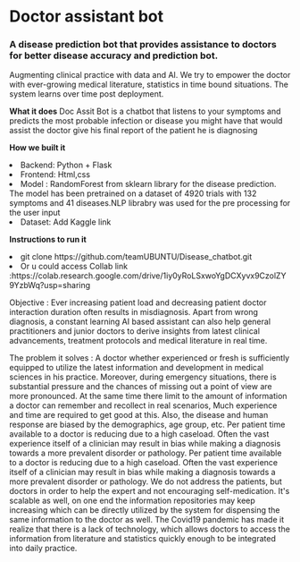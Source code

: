 <H1> Doctor assistant bot </H1>
<H3> A disease prediction bot that provides assistance to doctors for better disease accuracy and prediction bot. </H3>

Augmenting clinical practice with data and AI. We try to empower the doctor with ever-growing medical literature, statistics in time bound situations. The system learns over time post deployment. 

<b>What it does</B>
Doc Assit Bot is a chatbot that listens to your symptoms and predicts the most probable infection or disease you might have that would assist the doctor give his final report of the patient he is diagnosing 

<b>How we built it</B>

<li>Backend: Python + Flask 
<li>Frontend: Html,css
<li>Model : RandomForest from sklearn library for the disease prediction. The model has been pretrained on a dataset of 4920 trials with 132 symptoms and 41 diseases.NLP librabry was used for the pre processing for the user input 

<li>Dataset: Add Kaggle link
  
<b>Instructions to run it</B>
<li> git clone https://github.com/teamUBUNTU/Disease_chatbot.git
<li> Or u could access Collab link :https://colab.research.google.com/drive/1iy0yRoLSxwoYgDCXyvx9CzolZY9YzbWq?usp=sharing
  
Objective : Ever increasing patient load and decreasing patient doctor interaction duration often results in misdiagnosis. Apart from wrong diagnosis, a constant learning AI based assistant can also help general practitioners and junior doctors to derive insights from latest clinical advancements, treatment protocols and medical literature in real time. 

The problem it solves : 
A doctor whether experienced or fresh is sufficiently equipped to utilize the latest information and development in medical sciences in his practice.
Moreover, during emergency situations, there is substantial pressure and the chances of missing out a point of view are more pronounced. At the same time there limit to the amount of information a doctor can remember and recollect in real scenarios,
Much experience and time are required to get good at this. 
Also, the disease and human response are biased by the demographics, age group, etc. Per patient time available to a doctor is reducing due to a high caseload.
Often the vast experience itself of a clinician may result in bias while making a diagnosis towards a more prevalent disorder or pathology. Per patient time available to a doctor is reducing due to a high caseload.
Often the vast experience itself of a clinician may result in bias while making a diagnosis towards a more prevalent disorder or pathology.
We do not address the patients, but doctors in order to help the expert and not encouraging self-medication. 
It's scalable as well, on one end the information repositories may keep increasing which can be directly utilized by the system for dispensing the same information to the doctor as well. The Covid19 pandemic has made it realize that there is a lack of technology, which allows doctors to access the information from literature and statistics quickly enough to be integrated into daily practice.
